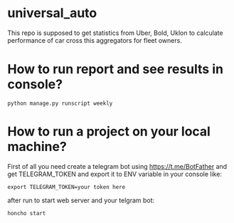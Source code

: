 # universal_auto
This repo is supposed to get statistics from Uber, Bold, Uklon to calculate performance of car cross this aggregators for fleet owners.

# How to run report and see results in console?
```
python manage.py runscript weekly
```

# How to run a project on your local machine?
First of all you need create a telegram bot using https://t.me/BotFather and get TELEGRAM_TOKEN and export it to ENV variable in your console like:

```
export TELEGRAM_TOKEN=your token here
```

after run to start web server and your telgram bot:

```
honcho start
```
